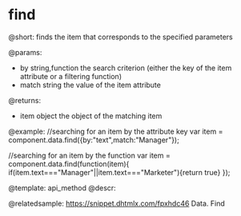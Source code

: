 find
==========

@short:
finds the item that corresponds to the specified parameters

@params:
- by 				string,function			the search criterion (either the key of the item attribute or a filtering function)
- match 			string					the value of the item attribute

@returns:

- item		object		the object of the matching item

@example:
//searching for an item by the attribute key
var item = component.data.find({by:"text",match:"Manager"});

//searching for an item by the function
var item = component.data.find(function(item){
	if(item.text==="Manager"||item.text==="Marketer"){return true}
});

@template: api_method
@descr:

@relatedsample: https://snippet.dhtmlx.com/fpxhdc46	Data. Find

